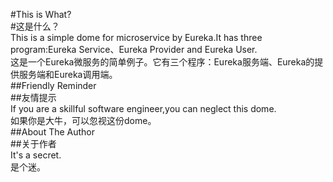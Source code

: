 #This is What?  
#这是什么？  
This is a simple dome for microservice by Eureka.It has three program:Eureka Service、Eureka Provider and Eureka User.  
这是一个Eureka微服务的简单例子。它有三个程序：Eureka服务端、Eureka的提供服务端和Eureka调用端。  
##Friendly Reminder  
##友情提示  
If you are a skillful software engineer,you can neglect this dome.  
如果你是大牛，可以忽视这份dome。  
##About The Author  
##关于作者  
It's a secret.  
是个迷。  
